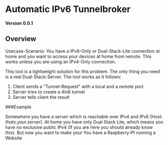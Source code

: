 Automatic IPv6 Tunnelbroker
===========================

**Version 0.0.1**

Overview
--------

Usecase-Scenario: You have a IPv6-Only or Dual-Stack-Lite connection at home and you want to access your devices at home from remote. This works unless you are using an IPv4-Only connection.

This tool is a lightweight solution for this problem. The only thing you need is a real Dual-Stack-Server. The tool works as it follows:

1. Client sends a "Tunnel-Request" with a local and a remote port
2. Server tries to create a 4in6 tunnel
3. Server tells client the result

###Example

Somewhere you have a server which is reachable over IPv4 and IPv6 (Host: *thats.your.server*). At home you have only Dual Stack Lite, which means you have no exclusive public IPv4 (If you are here you should already know this). But now you want to make your You have a Raspberry-PI running a Website